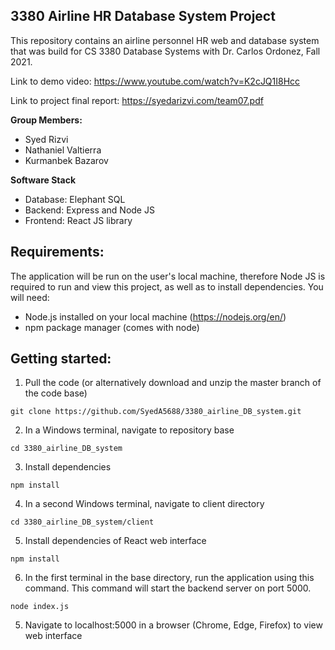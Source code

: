 ## 3380 Airline HR Database System Project
This repository contains an airline personnel HR web and database system that was build for 
CS 3380 Database Systems with Dr. Carlos Ordonez, Fall 2021.

Link to demo video: https://www.youtube.com/watch?v=K2cJQ1I8Hcc

Link to project final report: https://syedarizvi.com/team07.pdf 

**Group Members:**
* Syed Rizvi
* Nathaniel Valtierra
* Kurmanbek Bazarov

**Software Stack**
* Database: Elephant SQL
* Backend: Express and Node JS
* Frontend: React JS library


## Requirements:
The application will be run on the user's local machine, therefore Node JS is required to run and 
view this project, as well as to install dependencies. You will need:
* Node.js installed on your local machine (https://nodejs.org/en/)
* npm package manager (comes with node)

## Getting started:
1. Pull the code (or alternatively download and unzip the master branch of the code base)
```
git clone https://github.com/SyedA5688/3380_airline_DB_system.git
```

2. In a Windows terminal, navigate to repository base
```
cd 3380_airline_DB_system
```

3. Install dependencies
```
npm install
```

4. In a second Windows terminal, navigate to client directory
```
cd 3380_airline_DB_system/client
```

5. Install dependencies of React web interface
```
npm install
```

6. In the first terminal in the base directory, run the application using this command. This command will start the backend server on port 5000.
```
node index.js
```

5. Navigate to localhost:5000 in a browser (Chrome, Edge, Firefox) to view web interface
